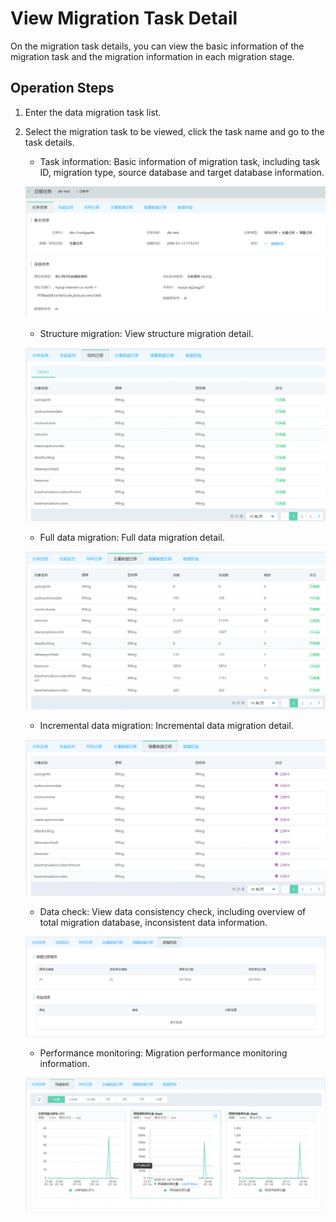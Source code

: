 # View Migration Task Detail

On the migration task details, you can view the basic information of the migration task and the migration information in each migration stage.  



## Operation Steps

1. Enter the data migration task list.  

2. Select the migration task to be viewed, click the task name and go to the task details.  

   - Task information: Basic information of migration task, including task ID, migration type, source database and target database information.

   ![image-20200113180223366](../../../../../image/Data-Transmission-Service/dts-016.png)

   - Structure migration: View structure migration detail.

   ![image-20200113180223366](../../../../../image/Data-Transmission-Service/dts-017.png)
   
   - Full data migration: Full data migration detail.
   
   ![image-20200113180223366](../../../../../image/Data-Transmission-Service/dts-018.png)
   
   - Incremental data migration: Incremental data migration detail.

   ![image-20200113180223366](../../../../../image/Data-Transmission-Service/dts-019.png)
   
   - Data check: View data consistency check, including overview of total migration database, inconsistent data information.

   ![image-20200113180223366](../../../../../image/Data-Transmission-Service/dts-020.png)
   
   -  Performance monitoring: Migration performance monitoring information.

   ![image-20200113180223366](../../../../../image/Data-Transmission-Service/dts-021.png)


